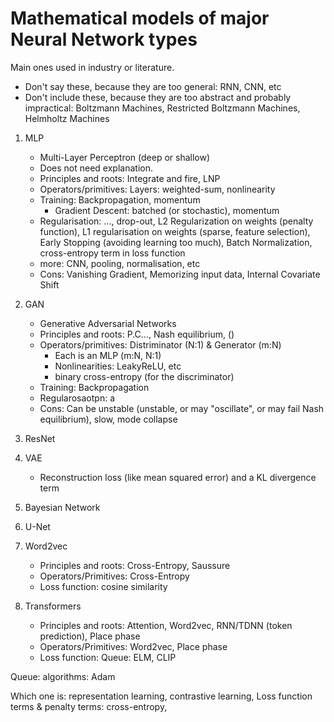 # Mathematical models of major Neural Network types

Main ones used in industry or literature.

* Don't say these, because they are too general: RNN, CNN, etc
* Don't include these, because they are too abstract and probably impractical: Boltzmann Machines, Restricted Boltzmann Machines, Helmholtz Machines

1. MLP
   * Multi-Layer Perceptron (deep or shallow)
   * Does not need explanation.
   * Principles and roots: Integrate and fire, LNP
   * Operators/primitives: Layers: weighted-sum, nonlinearity
   * Training: Backpropagation, momentum
      * Gradient Descent: batched (or stochastic), momentum
   * Regularisation: ..., drop-out, L2 Regularization on weights (penalty function), L1 regularisation on weights (sparse, feature selection), Early Stopping (avoiding learning too much), Batch Normalization, cross-entropy term in loss function
   * more: CNN, pooling, normalisation, etc
   * Cons: Vanishing Gradient, Memorizing input data, Internal Covariate Shift
2. GAN
   * Generative Adversarial Networks
   * Principles and roots: P.C..., Nash equilibrium, ()
   * Operators/primitives: Distriminator (N:1) & Generator (m:N)
      * Each is an MLP (m:N, N:1)
      * Nonlinearities: LeakyReLU, etc
      * binary cross-entropy (for the discriminator)
   * Training: Backpropagation
   * Regularosaotpn: a
   * Cons: Can be unstable (unstable, or may "oscillate", or may fail Nash equilibrium), slow, mode collapse
3. ResNet

4. VAE
   * Reconstruction loss (like mean squared error) and a KL divergence term
5. Bayesian Network

6. U-Net

7. Word2vec
   * Principles and roots: Cross-Entropy, Saussure
   * Operators/Primitives: Cross-Entropy
   * Loss function: cosine similarity

8. Transformers
   * Principles and roots: Attention, Word2vec, RNN/TDNN (token prediction), Place phase
   * Operators/Primitives: Word2vec, Place phase
   * Loss function:
Queue: ELM, CLIP

Queue: algorithms: Adam

Which one is: representation learning, contrastive learning, 
Loss function terms & penalty terms: cross-entropy,
